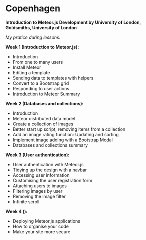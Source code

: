 # **Copenhagen**

**Introduction to Meteor.js Development
by University of London, Goldsmiths, University of London**


*My pratice during lessons.*

**Week 1 (Introduction to Meteor.js):**
- Introduction
- From one to many users
- Install Meteor
- Editing a template
- Sending data to templates with helpers
- Convert to a Bootstrap grid
- Responding to user actions
- Introduction to Meteor Summary

**Week 2 (Databases and collections):**
- Introduction
- Meteor distributed data model
- Create a collection of images
- Better start up script, removing items from a collection
- Add an image rating function: Updating and sorting
- Implement image adding with a Bootstrap Modal
- Databases and collections summary

**Week 3 (User authentication):**
- User authentication with Meteor.js
- Tidying up the design with a navbar
- Accessing user information
- Customising the user registration form
- Attaching users to images
- Filtering images by user
- Removing the image filter
- Infinite scroll

**Week 4 ():**
- Deploying Meteor.js applications
- How to organise your code
- Make your site more secure